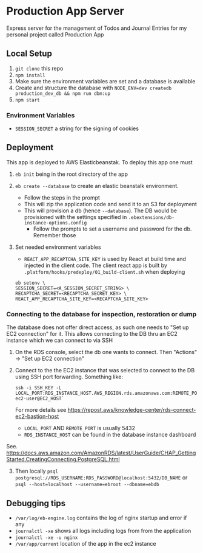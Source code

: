 # Production App Server

Express server for the management of Todos and Journal Entries for my personal project called Production App

## Local Setup

1. `git clone` this repo
2. `npm install`
3. Make sure the environment variables are set and a database is available
4. Create and structure the database with `NODE_ENV=dev createdb production_dev_db && npm run dbm:up`
5. `npm start`

### Environment Variables

- `SESSION_SECRET` a string for the signing of cookies

## Deployment

This app is deployed to AWS Elasticbeanstak. To deploy this app one must

1. `eb init` being in the root directory of the app
2. `eb create --database` to create an elastic beanstalk environment.
   - Follow the steps in the prompt
   - This will zip the application code and send it to an S3 for deployment
   - This will provision a db (hence `--database`). The DB would be provisioned with the settings specified in `.ebextensions/db-instance-options.config`
     - Follow the prompts to set a username and password for the db. Remember those
3. Set needed environment variables

   - `REACT_APP_RECAPTCHA_SITE_KEY` is used by React at build time and injected in the client code. The client react app is built by `.platform/hooks/predeploy/01_build-client.sh` when deploying

   ```
   eb setenv \
   SESSION_SECRET=<A_SESSION_SECRET_STRING> \
   RECAPTCHA_SECRET=<RECAPTCHA_SECRET_KEY> \
   REACT_APP_RECAPTCHA_SITE_KEY=<RECAPTCHA_SITE_KEY>
   ```

### Connecting to the database for inspection, restoration or dump

The database does not offer direct access, as such one needs to "Set up EC2 connection" for it. This allows connecting to the DB thru an EC2 instance which we can connect to via SSH

1. On the RDS console, select the db one wants to connect. Then "Actions" -> "Set up EC2 connection"
2. Connect to the the EC2 instance that was selected to connect to the DB using SSH port forwarding. Something like:

   ```
   ssh -i SSH_KEY -L LOCAL_PORT:RDS_INSTANCE_HOST.AWS_REGION.rds.amazonaws.com:REMOTE_PORT ec2-user@EC2_HOST`
   ```

   For more details see https://repost.aws/knowledge-center/rds-connect-ec2-bastion-host

   - `LOCAL_PORT` AND `REMOTE_PORT` is usually 5432
   - `RDS_INSTANCE_HOST` can be found in the database instance dashboard

See. https://docs.aws.amazon.com/AmazonRDS/latest/UserGuide/CHAP_GettingStarted.CreatingConnecting.PostgreSQL.html

3. Then locally `psql postgresql://RDS_USERNAME:RDS_PASSWORD@localhost:5432/DB_NAME` or `psql --host=localhost --username=ebroot --dbname=ebdb`

## Debugging tips

- `/var/log/eb-engine.log` contains the log of nginx startup and error if any
- `journalctl -xe` shows all logs including logs from from the application
- `journalctl -xe -u nginx`
- `/var/app/current` location of the app in the ec2 instance
